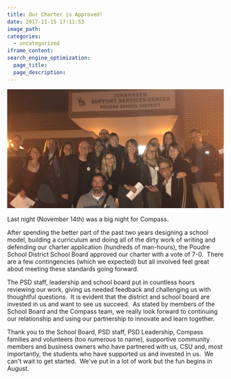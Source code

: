 ```yaml
---
title: Our Charter is Approved!
date: 2017-11-15 17:11:53
image_path:
categories:
  - uncategorized
iframe_content:
search_engine_optimization:
  page_title:
  page_description:
---
```



![](/assets/images/versions/fullsizeoutput-fc-1---x----3367-1853x---.jpeg)

Last night (November 14th) was a big night for Compass.

After spending the better part of the past two years designing a school model, building a curriculum and doing all of the dirty work of writing and defending our charter application (hundreds of man-hours), the Poudre School District School Board approved our charter with a vote of 7-0.&nbsp; There are a few contingencies (which we expected) but all involved feel great about meeting these standards going forward.

The PSD staff, leadership and school board put in countless hours reviewing our work, giving us needed feedback and challenging us with thoughtful questions.&nbsp; It is evident that the district and school board are invested in us and want to see us succeed.&nbsp; As stated by members of the School Board and the Compass team, we really look forward to continuing our relationship and using our partnership to innovate and learn together.

Thank you to the School Board, PSD staff, PSD Leadership, Compass families and volunteers (too numerous to name), supportive community members and business owners who have partnered with us, CSU and, most importantly, the students who have supported us and invested in us.&nbsp; We can't wait to get started.&nbsp; We've put in a lot of work but the fun begins in August.&nbsp;&nbsp;